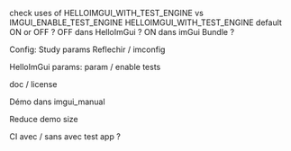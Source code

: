 check uses of HELLOIMGUI_WITH_TEST_ENGINE vs IMGUI_ENABLE_TEST_ENGINE
HELLOIMGUI_WITH_TEST_ENGINE default ON or OFF ?
    OFF dans HelloImGui ?
    ON dans imGui Bundle ?



Config:
    Study params
    Reflechir / imconfig

HelloImGui params:
    param / enable tests

doc / license

Démo dans imgui_manual

Reduce demo size


CI 
    avec / sans 
    avec test app ?
